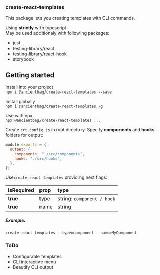 ### create-react-templates

This package lets you creating templates with CLI commands.

Using **strictly** with typescript  
May be used additionaly with following packages:

- jest
- testing-library/react
- testing-library/react-hook
- storybook

## Getting started

Install into your project  
`npm i @ancientbag/create-react-templates --save`  

Install globally  
`npm i @ancientbag/create-react-templates -g`

Use with npx  
`npx @ancientbag/create-react-templates ...`



Create `crt.config.js` in root directory. Specify **components** and **hooks** folders for output:

```javascript
module.exports = {
  output: {
    components: "./src/components",
    hooks: "./src/hooks",
  },
};
```

Use`create-react-templates` providing next flags:

| isRequired | prop | type                      |
| :--------- | :--- | :------------------------ |
| **true**   | type | string: `component / hook` |
| **true**   | name | string                    |

##### Example:

`create-react-templates --type=component --name=MyComponent`

### ToDo

- Configurable templates
- CLI interactive menu
- Beautify CLI output
